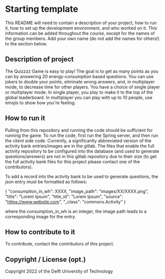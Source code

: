 # Starting template

This README will need to contain a description of your project, how to run it, how to set up the development environment, and who worked on it.
This information can be added throughout the course, except for the names of the group members.
Add your own name (do not add the names for others!) to the section below.

## Description of project

The Quizzzz Game is easy to play! The goal is to get as many points as you can by answering 20 energy-consumption based questions. You can use jokers to double your points, eliminate wrong answers, and, in multiplayer mode, to decrease time for other players. You have a choice of single player or multiplayer mode. In single player, you play to make it to the top of the global leaderboard. In multiplayer you can play with up to 10 people, use emojis to show how you're feeling.


## How to run it

Pulling from this repository and running the code should be sufficient for running the game. To run the code, first run the Spring server, and then run the client side code. Currently, a significantly abbreviated version of the activity bank entries/images are in the gitlab. The files that enable the full activity repository to be configured into the database (and used to generate questions/answers) are not in this gitlab repository due to their size (to get the full activity bank files for this project please contact one of the contributors).

To add a record into the activity bank to be used to generate questions, the json entry must be formatted as follows:

{
    "consumption_in_wh": XXXX,
    "image_path": "images/XX/XXXX.png",
    "title": "Lorem Ipsum",
    "title_id": "Lorem Ipsum",
    "source": "https://www.website.com",
    "_class": "commons.Activity"
}

where the consumption_in_wh is an integer, the image path leads to a corresponding image for the entry.

## How to contribute to it

To contribute, contact the contributors of this project.

## Copyright / License (opt.)

Copyright 2022 of the Delft University of Technology